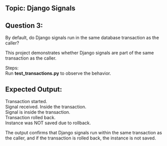 ## Topic: Django Signals
## Question 3: 
By default, do Django signals run in the same database transaction as the caller?

This project demonstrates whether Django signals are part of the same transaction as the caller.

Steps:<br>
Run  **test_transactions.py**  to observe the behavior.

## Expected Output:
Transaction started.<br>
Signal received. Inside the transaction.<br>
Signal is inside the transaction.<br>
Transaction rolled back.<br>
Instance was NOT saved due to rollback.<br>

The output confirms that Django signals run within the same transaction as the caller, and if the transaction is rolled back, the instance is not saved.